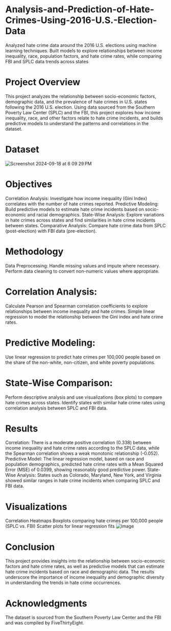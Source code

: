 # Analysis-and-Prediction-of-Hate-Crimes-Using-2016-U.S.-Election-Data
Analyzed hate crime data around the 2016 U.S. elections using machine learning techniques. Built models to explore relationships between income inequality, race, population factors, and hate crime rates, while comparing FBI and SPLC data trends across states
# Project Overview
This project analyzes the relationship between socio-economic factors, demographic data, and the prevalence of hate crimes in U.S. states following the 2016 U.S. election. Using data sourced from the Southern Poverty Law Center (SPLC) and the FBI, this project explores how income inequality, race, and other factors relate to hate crime incidents, and builds predictive models to understand the patterns and correlations in the dataset.
# Dataset
![Screenshot 2024-09-18 at 6 09 29 PM](https://github.com/user-attachments/assets/e085cce8-f873-4b7e-b506-4245c374fc4a)

# Objectives
Correlation Analysis: Investigate how income inequality (Gini Index) correlates with the number of hate crimes reported.
Predictive Modeling: Build predictive models to estimate hate crime incidents based on socio-economic and racial demographics.
State-Wise Analysis: Explore variations in hate crimes across states and find similarities in hate crime incidents between states.
Comparative Analysis: Compare hate crime data from SPLC (post-election) with FBI data (pre-election).
# Methodology
Data Preprocessing:
Handle missing values and impute where necessary.
Perform data cleaning to convert non-numeric values where appropriate.
# Correlation Analysis:
Calculate Pearson and Spearman correlation coefficients to explore relationships between income inequality and hate crimes.
Simple linear regression to model the relationship between the Gini index and hate crime rates.
#  Predictive Modeling:
Use linear regression to predict hate crimes per 100,000 people based on the share of the non-white, non-citizen, and white poverty populations.
# State-Wise Comparison:
Perform descriptive analysis and use visualizations (box plots) to compare hate crimes across states.
Identify states with similar hate crime rates using correlation analysis between SPLC and FBI data.
# Results
Correlation: There is a moderate positive correlation (0.338) between income inequality and hate crime rates according to the SPLC data, while the Spearman correlation shows a weak monotonic relationship (-0.052).
Predictive Model: The linear regression model, based on race and population demographics, predicted hate crime rates with a Mean Squared Error (MSE) of 0.0399, showing reasonably good predictive power.
State-Wise Analysis: States such as Colorado, Maryland, New York, and Virginia showed similar ranges in hate crime incidents when comparing SPLC and FBI data.
# Visualizations
Correlation Heatmaps
Boxplots comparing hate crimes per 100,000 people (SPLC vs. FBI)
Scatter plots for linear regression fits
![image](https://github.com/user-attachments/assets/24c40b63-42b6-495e-9903-3ed1dd25394e)
# Conclusion
This project provides insights into the relationship between socio-economic factors and hate crime rates, as well as predictive models that can estimate hate crime incidents based on race and demographic data. The results underscore the importance of income inequality and demographic diversity in understanding the trends in hate crime occurrences.

# Acknowledgments
The dataset is sourced from the Southern Poverty Law Center and the FBI and was compiled by FiveThirtyEight.
